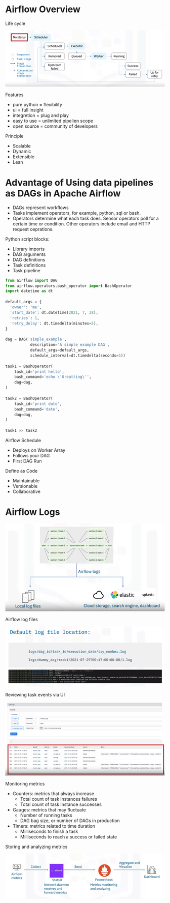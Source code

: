 # Airflow Overview

Life cycle

![image](pics/life_cycle_airflow.png)

Features
- pure python = flexibility
- ui = full insight
- integretion = plug and play
- easy to use = unlimited pipelien scope
- open source = community of developers

Principle
- Scalable
- Dynamic
- Extensible
- Lean

# Advantage of Using data pipelines as DAGs in Apache Airflow
- DAGs represent workflows
- Tasks implement operators, for example, python, sql or bash.
- Operators determine what each task does. Sensor operators poll for a certain time or condition. Other operators include email and HTTP request oeprations.

Python script blocks:
- Library imports
- DAG arguments
- DAG definitions
- Task definitions
- Task pipeline

```python
from airflow import DAG
from airflow.operators.bash_operator import BashOperator
import datetime as dt

default_args = {
  'owner': 'me',
  'start_date': dt.datetime(2021, 7, 28),
  'retries': 1,
  'retry_delay': dt.timedelta(minutes=5),
}

dag = DAG('simple_example',
           description='A simple example DAG',
           default_args=default_args,
           schedule_interval=dt.timedelta(seconds=5))

task1 = BashOperator(
    task_id='print hello',
    bash_command='echo \'Greatting\'',
    dag=dag,
)

task2 = BashOperator(
    task_id='print date',
    bash_command='date',
    dag=dag,
)

task1 >> task2
```

Airflow Schedule
- Deploys on Worker Array
- Follows your DAG
- First DAG Run

Define as Code
- Maintainable
- Versionable
- Collaborative

# Airflow Logs
![image](pics/airflow_logs.png)

Airflow log files

![image](pics/airflow_log_files.png)

Reviewing task events via UI

![image](pics/review_task_events_via_UI.png)

Monitoring metrics
- Counters: metrics that always increase
  - Total count of task instances failures
  - Total count of task instance successes
- Gauges: metrics that may fluctuate
  - Number of running tasks
  - DAG bag size, or number of DAGs in production
- Timers: metrics related to time duration
  - Milliseconds to finish a task
  - Milliseconds to reach a success or failed state 

Storing and analyzing metrics

![image](pics/store_analyze_metrics.png)
